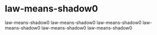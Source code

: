 # law-means-shadow0
law-means-shadow0 law-means-shadow0 law-means-shadow0 law-means-shadow0 law-means-shadow0 law-means-shadow0
